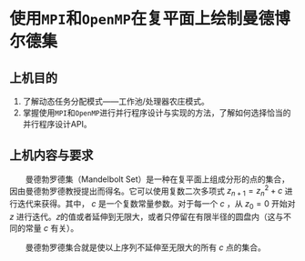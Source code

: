 # 使用`MPI`和`OpenMP`在复平面上绘制曼德博尔德集

## 上机目的

1. 了解动态任务分配模式——工作池/处理器农庄模式。
2. 掌握使用`MPI`和`OpenMP`进行并行程序设计与实现的方法，了解如何选择恰当的并行程序设计API。

## 上机内容与要求

&emsp;&emsp;曼德勃罗德集（Mandelbolt Set）是一种在复平面上组成分形的点的集合，因由曼德勃罗德教授提出而得名。它可以使用复数二次多项式 $z_{n+1}=z_{n}^{2}+c$ 进行迭代来获得。其中， $c$ 是一个复数常量参数。对于每一个 $c$ ，从 $z_0=0$ 开始对 $z$ 进行迭代。𝑧的值或者延伸到无限大，或者只停留在有限半径的圆盘内（这与不同的常量 $c$ 有关）。

&emsp;&emsp;曼德勃罗德集合就是使以上序列不延伸至无限大的所有 $c$ 点的集合。
